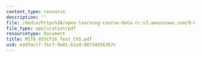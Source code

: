 ```yaml
---
content_type: resource
description: ''
file: /media/https%3A/open-learning-course-data-rc.s3.amazonaws.com/8-03sc-physics-iii-vibrations-and-waves-fall-2016/ea97accffbc79e01b1ad08734d36367c_MIT8_03SCF16_Text_Ch5.pdf
file_type: application/pdf
resourcetype: Document
title: MIT8_03SCF16_Text_Ch5.pdf
uid: ea97accf-fbc7-9e01-b1ad-08734d36367c
---
```

